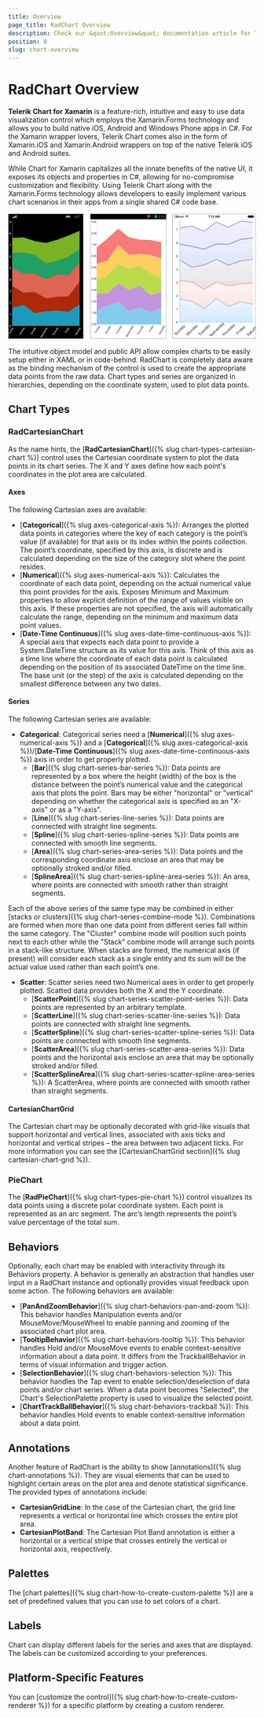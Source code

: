 ```yaml
---
title: Overview
page_title: RadChart Overview
description: Check our &quot;Overview&quot; documentation article for Telerik Chart for Xamarin control.
position: 0
slug: chart-overview
---
```


# RadChart Overview #

**Telerik Chart for Xamarin** is a feature-rich, intuitive and easy to use data visualization control which employs the Xamarin.Forms technology and allows you to build native iOS, Android and Windows Phone apps in C#. For the Xamarin wrapper lovers, Telerik Chart comes also in the form of Xamarin.iOS and Xamarin.Android wrappers on top of the native Telerik iOS and Android suites.

While Chart for Xamarin capitalizes all the innate benefits of the native UI, it exposes its objects and properties in C#, allowing for no-compromise customization and flexibility. Using Telerik Chart along with the Xamarin.Forms technology allows developers to easily implement various chart scenarios in their apps from a single shared C# code base.

![Chart examples](images/chart-overview.png)

The intuitive object model and public API allow complex charts to be easily setup either in XAML or in code-behind. RadChart is completely data aware as the binding mechanism of the control is used to create the appropriate data points from the raw data. Chart types and series are organized in hierarchies, depending on the coordinate system, used to plot data points.

## Chart Types ##

### RadCartesianChart ###

As the name hints, the [**RadCartesianChart**]({% slug chart-types-cartesian-chart %}) control uses the Cartesian coordinate system to plot the data points in its chart series. The X and Y axes define how each point's coordinates in the plot area are calculated.

#### Axes ####

The following Cartesian axes are available:

- [**Categorical**]({% slug axes-categorical-axis %}): Arranges the plotted data points in categories where the key of each category is the point’s value (if available) for that axis or its index within the points collection. The point’s coordinate, specified by this axis, is discrete and is calculated depending on the size of the category slot where the point resides.
- [**Numerical**]({% slug axes-numerical-axis %}): Calculates the coordinate of each data point, depending on the actual numerical value this point provides for the axis. Exposes Minimum and Maximum properties to allow explicit definition of the range of values visible on this axis. If these properties are not specified, the axis will automatically calculate the range, depending on the minimum and maximum data point values.
- [**Date-Time Continuous**]({% slug axes-date-time-continuous-axis %}): A special axis that expects each data point to provide a System.DateTime structure as its value for this axis. Think of this axis as a time line where the coordinate of each data point is calculated depending on the position of its associated DateTime on the time line. The base unit (or the step) of the axis is calculated depending on the smallest difference between any two dates.

#### Series ####

The following Cartesian series are available:

- **Categorical**: Categorical series need a [**Numerical**]({% slug axes-numerical-axis %}) and a [**Categorical**]({% slug axes-categorical-axis %})/[**Date-Time Continuous**]({% slug axes-date-time-continuous-axis %}) axis in order to get properly plotted.
    - [**Bar**]({% slug chart-series-bar-series %}): Data points are represented by a box where the height (width) of the box is the distance between the point’s numerical value and the categorical axis that plots the point. Bars may be either "horizontal" or "vertical" depending on whether the categorical axis is specified as an "X-axis" or as a "Y-axis".
    - [**Line**]({% slug chart-series-line-series %}): Data points are connected with straight line segments.
    - [**Spline**]({% slug chart-series-spline-series %}): Data points are connected with smooth line segments.
    - [**Area**]({% slug chart-series-area-series %}): Data points and the corresponding coordinate axis enclose an area that may be optionally stroked and/or filled.
    - [**SplineArea**]({% slug chart-series-spline-area-series %}): An area, where points are connected with smooth rather than straight segments.

Each of the above series of the same type may be combined in either [stacks or clusters]({% slug chart-series-combine-mode %}). Combinations are formed when more than one data point from different series fall within the same category. The "Cluster" combine mode will position such points next to each other while the "Stack" combine mode will arrange such points in a stack-like structure. When stacks are formed, the numerical axis (if present) will consider each stack as a single entity and its sum will be the actual value used rather than each point’s one.

- **Scatter**: Scatter series need two Numerical axes in order to get properly plotted. Scatted data provides both the X and the Y coordinate.
    - [**ScatterPoint**]({% slug chart-series-scatter-point-series %}): Data points are represented by an arbitrary template.
    - [**ScatterLine**]({% slug chart-series-scatter-line-series %}): Data points are connected with straight line segments.
    - [**ScatterSpline**]({% slug chart-series-scatter-spline-series %}): Data points are connected with smooth line segments.
    - [**ScatterArea**]({% slug chart-series-scatter-area-series %}): Data points and the horizontal axis enclose an area that may be optionally stroked and/or filled.
    - [**ScatterSplineArea**]({% slug chart-series-scatter-spline-area-series %}): A ScatterArea, where points are connected with smooth rather than straight segments.
    
#### CartesianChartGrid ####

The Cartesian chart may be optionally decorated with grid-like visuals that support horizontal and vertical lines, associated with axis ticks and horizontal and vertical stripes – the area between two adjacent ticks. For more information you can see the [CartesianChartGrid section]({% slug cartesian-chart-grid %}).

### PieChart ###

The [**RadPieChart**]({% slug chart-types-pie-chart %}) control visualizes its data points using a discrete polar coordinate system. Each point is represented as an arc segment. The arc’s length represents the point’s value percentage of the total sum.

## Behaviors ##

Optionally, each chart may be enabled with interactivity through its Behaviors property. A behavior is generally an abstraction that handles user input in a RadChart instance and optionally provides visual feedback upon some action. The following behaviors are available:

- [**PanAndZoomBehavior**]({% slug chart-behaviors-pan-and-zoom %}): This behavior handles Manipulation events and/or MouseMove/MouseWheel to enable panning and zooming of the associated chart plot area.
- [**TooltipBehavior**]({% slug chart-behaviors-tooltip %}): This behavior handles Hold and/or MouseMove events to enable context-sensitive information about a data point. It differs from the TrackballBehavior in terms of visual information and trigger action.
- [**SelectionBehavior**]({% slug chart-behaviors-selection %}): This behavior handles the Tap event to enable selection/deselection of data points and/or chart series. When a data point becomes "Selected", the Chart's SelectionPalette property is used to visualize the selected point.
- [**ChartTrackBallBehavior**]({% slug chart-behaviors-trackball %}): This behavior handles Hold events to enable context-sensitive information about a data point.

## Annotations ##

Another feature of RadChart is the ability to show [annotations]({% slug chart-annotations %}). They are visual elements that can be used to highlight certain areas on the plot area and denote statistical significance. The provided types of annotations include:

- **CartesianGridLine**: In the case of the Cartesian chart, the grid line represents a vertical or horizontal line which crosses the entire plot area.
- **CartesianPlotBand**: The Cartesian Plot Band annotation is either a horizontal or a vertical stripe that crosses entirely the vertical or horizontal axis, respectively.

## Palettes ##

The [chart palettes]({% slug chart-how-to-create-custom-palette %}) are a set of predefined values that you can use to set colors of a chart.

## Labels ##

Chart can display different labels for the series and axes that are displayed. The labels can be customized according to your preferences.

## Platform-Specific Features ##

You can [customize the control]({% slug chart-how-to-create-custom-renderer %}) for a specific platform by creating a custom renderer.
